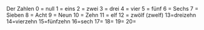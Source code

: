 Der Zahlen
0 = null
1 = eins
2 = zwei
3 = drei
4 = vier
5 = fünf
6 = Sechs
7 = Sieben
8 = Acht
9 = Neun
10 = Zehn
11 = elf
12 = zwölf (zwelf)
13=dreizehn
14=vierzehn
15=fünfzehn
16=sech
17=
18=
19=
20=